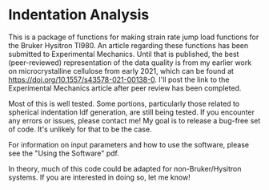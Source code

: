 # Indentation Analysis
This is a package of functions for making strain rate jump load functions for the Bruker Hysitron TI980. An article regarding these functions has been submitted to Experimental Mechanics. Until that is published, the best (peer-reviewed) representation of the data quality is from my earlier work on microcrystalline cellulose from early 2021, which can be found at https://doi.org/10.1557/s43578-021-00138-0. I'll post the link to the Experimental Mechanics article after peer review has been completed.

Most of this is well tested. Some portions, particularly those related to spherical indentation ldf generation, are still being tested. If you encounter any errors or issues, please contact me! My goal is to release a bug-free set of code. It's unlikely for that to be the case.

For information on input parameters and how to use the software, please see the "Using the Software" pdf. 

In theory, much of this code could be adapted for non-Bruker/Hysitron systems. If you are interested in doing so, let me know!
